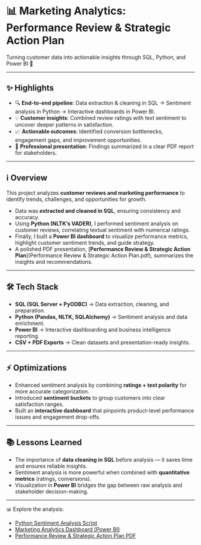 # 📊 Marketing Analytics: Performance Review & Strategic Action Plan  

Turning customer data into actionable insights through SQL, Python, and Power BI 🚀  

---

## ✨ Highlights  
- 🔍 **End-to-end pipeline**: Data extraction & cleaning in SQL → Sentiment analysis in Python → Interactive dashboards in Power BI.  
- 💡 **Customer insights**: Combined review ratings with text sentiment to uncover deeper patterns in satisfaction.  
- 📈 **Actionable outcomes**: Identified conversion bottlenecks, engagement gaps, and improvement opportunities.  
- 📑 **Professional presentation**: Findings summarized in a clear PDF report for stakeholders.  

---

## ℹ️ Overview  
This project analyzes **customer reviews and marketing performance** to identify trends, challenges, and opportunities for growth.  

- Data was **extracted and cleaned in SQL**, ensuring consistency and accuracy.  
- Using **Python (NLTK’s VADER)**, I performed sentiment analysis on customer reviews, correlating textual sentiment with numerical ratings.  
- Finally, I built a **Power BI dashboard** to visualize performance metrics, highlight customer sentiment trends, and guide strategy.  
- A polished PDF presentation, [**Performance Review & Strategic Action Plan**](Performance Review & Strategic Action Plan.pdf), summarizes the insights and recommendations.  

---

## 🛠 Tech Stack  
- **SQL (SQL Server + PyODBC)** → Data extraction, cleaning, and preparation.  
- **Python (Pandas, NLTK, SQLAlchemy)** → Sentiment analysis and data enrichment.  
- **Power BI** → Interactive dashboarding and business intelligence reporting.  
- **CSV + PDF Exports** → Clean datasets and presentation-ready insights.  

---

## ⚡ Optimizations  
- Enhanced sentiment analysis by combining **ratings + text polarity** for more accurate categorization.  
- Introduced **sentiment buckets** to group customers into clear satisfaction ranges.  
- Built an **interactive dashboard** that pinpoints product-level performance issues and engagement drop-offs.  

---

## 📚 Lessons Learned  
- The importance of **data cleaning in SQL** before analysis — it saves time and ensures reliable insights.  
- Sentiment analysis is more powerful when combined with **quantitative metrics** (ratings, conversions).  
- Visualization in **Power BI** bridges the gap between raw analysis and stakeholder decision-making.  

---

📊 Explore the analysis:  
- [Python Sentiment Analysis Script](sentiment_analysis.py)  
- [Marketing Analytics Dashboard (Power BI)](Marketing_Analytics.pbix)  
- [Performance Review & Strategic Action Plan PDF](Performance%20Review%20%26%20Strategic%20Action%20Plan.pdf)


